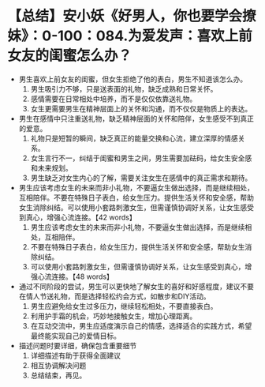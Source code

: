 # 【总结】安小妖《好男人，你也要学会撩妹》：0-100：084.为爱发声：喜欢上前女友的闺蜜怎么办？

-   男生喜欢上前女友的闺蜜，但女生拒绝了他的表白，男生不知道该怎么办。
    1.  男生吸引力不够，只是送表面的礼物，缺乏成熟和日常关怀。
    2.  感情需要在日常相处中培养，而不是仅仅依靠送礼物。
    3.  女生更需要男生在精神层面上的关怀和沟通，而不仅仅是物质上的表达。
-   男生在感情中只注重送礼物，缺乏精神层面的关怀和陪伴，女生感受不到真正的爱意。
    1.  礼物只是短暂的瞬间，缺乏真正的能量交换和心流，建立深厚的情感关系。
    2.  女生言行不一，纠结于闺蜜和男生之间，男生需要加砝码，给女生安全感和未来规划。
    3.  男生缺乏对女生内心的了解，需要关注女生在感情中的真正需求和期待。
-   男生应该考虑女生的未来而非小礼物，不要逼女生做出选择，而是继续相处，互相陪伴。不要在特殊日子表白，给女生压力。提供生活关怀和安全感，帮助女生消除纠结。可以使用小套路刺激女生，但需谨慎协调好关系，让女生感受到真心，增强心流连接。【42 words】
    1.  男生应该考虑女生的未来而非小礼物，不要逼女生做出选择，而是继续相处，互相陪伴。
    2.  不要在特殊日子表白，给女生压力，提供生活关怀和安全感，帮助女生消除纠结。
    3.  可以使用小套路刺激女生，但需谨慎协调好关系，让女生感受到真心，增强心流连接。【48 words】
-   通过不同阶段的尝试，男生可以更快地了解女生的喜好和好感程度，建议不要在情人节送礼物，而是选择轻松约会方式，如散步和DIY活动。
    1.  男生应避免给女生过多压力，继续轻松相处，不要直接表白。
    2.  利用护手霜的机会，巧妙地接触女生，增加心理距离。
    3.  在互动交流中，男生应适度演示自己的情感，选择适合的实践方式，希望最终能实现自己的爱情目标。
-   描述问题时要详细，确保包含重要细节
    1.  详细描述有助于获得全面建议
    2.  相互协调解决问题
    3.  总结结束，再见。